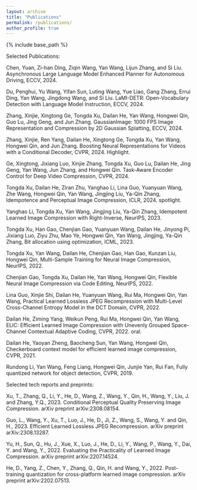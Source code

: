 ```yaml
---
layout: archive
title: "Publications"
permalink: /publications/
author_profile: true
---
```


{% include base_path %}


Selected Publications:   

Chen, Yuan, Zi-han Ding, Ziqin Wang, Yan Wang, Lijun Zhang, and Si Liu. Asynchronous Large Language Model Enhanced Planner for Autonomous Driving, ECCV, 2024.  

Du, Penghui, Yu Wang, Yifan Sun, Luting Wang, Yue Liao, Gang Zhang, Errui Ding, Yan Wang, Jingdong Wang, and Si Liu. LaMI-DETR: Open-Vocabulary Detection with Language Model Instruction, ECCV, 2024.  

Zhang, Xinjie, Xingtong Ge, Tongda Xu, Dailan He, Yan Wang, Hongwei Qin, Guo Lu, Jing Geng, and Jun Zhang. GaussianImage: 1000 FPS Image Representation and Compression by 2D Gaussian Splatting, ECCV, 2024.  

Zhang, Xinjie, Ren Yang, Dailan He, Xingtong Ge, Tongda Xu, Yan Wang, Hongwei Qin, and Jun Zhang. Boosting Neural Representations for Videos with a Conditional Decoder, CVPR, 2024. Highlight.    

Ge, Xingtong, Jixiang Luo, Xinjie Zhang, Tongda Xu, Guo Lu, Dailan He, Jing Geng, Yan Wang, Jun Zhang, and Hongwei Qin. Task-Aware Encoder Control for Deep Video Compression, CVPR, 2024.  

Tongda Xu, Dailan He, Ziran Zhu, Yanghao Li, Lina Guo, Yuanyuan Wang, Zhe Wang, Hongwei Qin, Yan Wang, Jingjing Liu, Ya-Qin Zhang, Idempotence and Perceptual Image Compression, ICLR, 2024. spotlight.  

Yanghao Li, Tongda Xu, Yan Wang, Jingjing Liu, Ya-Qin Zhang, Idempotent Learned Image Compression with Right-Inverse, NeurIPS, 2023.  

Tongda Xu, Han Gao, Chenjian Gao, Yuanyuan Wang, Dailan He, Jinyong Pi, Jixiang Luo, Ziyu Zhu, Mao Ye, Hongwei Qin, Yan Wang, Jingjing, Ya-Qin Zhang, Bit allocation using optimization, ICML, 2023.

Tongda Xu, Yan Wang, Dailan He, Chenjian Gao, Han Gao, Kunzan Liu, Hongwei Qin, Multi-Sample Training for Neural Image Compression, NeurIPS, 2022.

Chenjian Gao, Tongda Xu, Dailan He, Yan Wang, Hongwei Qin, Flexible Neural Image Compression via Code Editing, NeurIPS, 2022.

Lina Guo, Xinjie Shi, Dailan He, Yuanyuan Wang, Rui Ma, Hongwei Qin, Yan Wang, Practical Learned Lossless JPEG Recompression with Multi-Level Cross-Channel Entropy Model in the DCT Domain, CVPR, 2022.

Dailan He, Ziming Yang, Weikun Peng, Rui Ma, Hongwei Qin, Yan Wang, ELIC: Efficient Learned Image Compression with Unevenly Grouped Space-Channel Contextual Adaptive Coding, CVPR, 2022. oral.  

Dailan He, Yaoyan Zheng, Baocheng Sun, Yan Wang, Hongwei Qin, Checkerboard context model for efficient learned image compression, CVPR, 2021.

Rundong Li, Yan Wang, Feng Liang, Hongwei Qin, Junjie Yan, Rui Fan, Fully quantized network for object detection, CVPR, 2019.



   
  
  
Selected tech reports and preprints:  

Xu, T., Zhang, Q., Li, Y., He, D., Wang, Z., Wang, Y., Qin, H., Wang, Y., Liu, J. and Zhang, Y.Q., 2023. Conditional Perceptual Quality Preserving Image Compression. arXiv preprint arXiv:2308.08154.  

Guo, L., Wang, Y., Xu, T., Luo, J., He, D., Ji, Z., Wang, S., Wang, Y. and Qin, H., 2023. Efficient Learned Lossless JPEG Recompression. arXiv preprint arXiv:2308.13287.   

Yu, H., Sun, Q., Hu, J., Xue, X., Luo, J., He, D., Li, Y., Wang, P., Wang, Y., Dai, Y. and Wang, Y., 2022. Evaluating the Practicality of Learned Image Compression. arXiv preprint arXiv:2207.14524.  

He, D., Yang, Z., Chen, Y., Zhang, Q., Qin, H. and Wang, Y., 2022. Post-training quantization for cross-platform learned image compression. arXiv preprint arXiv:2202.07513.
